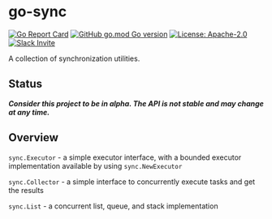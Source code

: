 # go-sync

[![Go Report Card](https://goreportcard.com/badge/github.com/anchore/go-sync)](https://goreportcard.com/report/github.com/anchore/go-sync)
[![GitHub go.mod Go version](https://img.shields.io/github/go-mod/go-version/anchore/go-sync.svg)](https://github.com/anchore/go-sync)
[![License: Apache-2.0](https://img.shields.io/badge/License-Apache%202.0-blue.svg)](https://github.com/anchore/go-sync/blob/main/LICENSE)
[![Slack Invite](https://img.shields.io/badge/Slack-Join-blue?logo=slack)](https://anchore.com/slack)

A collection of synchronization utilities.

## Status

***Consider this project to be in alpha. The API is not stable and may change at any time.***

## Overview

`sync.Executor` - a simple executor interface, with a bounded executor implementation available by using `sync.NewExecutor`

`sync.Collector` - a simple interface to concurrently execute tasks and get the results

`sync.List` - a concurrent list, queue, and stack implementation
